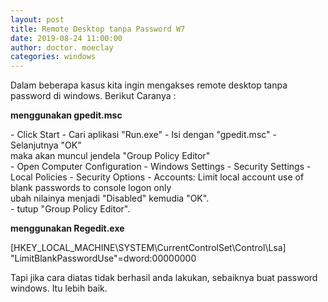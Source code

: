 ```yaml
---
layout: post
title: Remote Desktop tanpa Password W7
date: 2019-08-24 11:00:00
author: doctor. moeclay
categories: windows
---
```


<div>
Dalam beberapa kasus kita ingin mengakses remote desktop tanpa password di windows.
Berikut Caranya :
<p><b>menggunakan gpedit.msc</b></p>
- Click Start
- Cari aplikasi "Run.exe"
- Isi dengan "gpedit.msc"
- Selanjutnya "OK" 
<br>
maka akan muncul jendela "Group Policy Editor"
<br>
- Open Computer Configuration
- Windows Settings
- Security Settings
- Local Policies
- Security Options
- Accounts: Limit local account use of blank passwords to console logon only
<br>
ubah nilainya menjadi "Disabled" kemudia "OK".
<br>
- tutup "Group Policy Editor".


<br>
<p><b>menggunakan Regedit.exe</b></p>
[HKEY_LOCAL_MACHINE\SYSTEM\CurrentControlSet\Control\Lsa]
"LimitBlankPasswordUse"=dword:00000000
<br>

Tapi jika cara diatas tidak berhasil anda lakukan, sebaiknya buat password windows.
Itu lebih baik.
</div>


